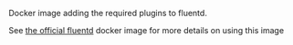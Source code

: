 Docker image adding the required plugins to fluentd.

See [the official fluentd](https://hub.docker.com/r/fluent/fluentd/) docker image for more details on using this image
